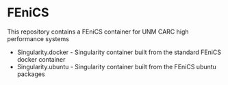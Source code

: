 # FEniCS

This repository contains a FEniCS container for UNM CARC high performance systems

  * Singularity.docker - Singularity container built from the standard FEniCS docker container
  * Singularity.ubuntu - Singularity container built from the FEniCS ubuntu packages
